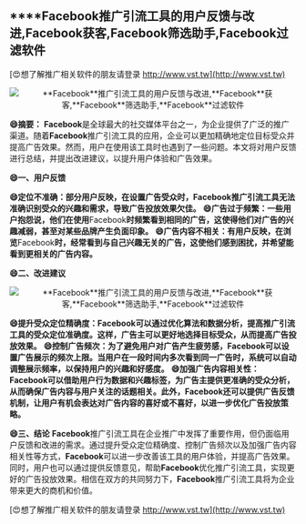 ## ****Facebook**推广引流工具的用户反馈与改进,**Facebook**获客,**Facebook**筛选助手,**Facebook**过滤软件**

[😍想了解推广相关软件的朋友请登录 http://www.vst.tw](http://www.vst.tw)

 <center><img src="https://vst.tw/MP4/tuiguang/png/0.png" alt="**Facebook**推广引流工具的用户反馈与改进,**Facebook**获客,**Facebook**筛选助手,**Facebook**过滤软件"></center>

**😄摘要：**
**Facebook**是全球最大的社交媒体平台之一，为企业提供了广泛的推广渠道。随着**Facebook**推广引流工具的应用，企业可以更加精确地定位目标受众并提高广告效果。然而，用户在使用该工具时也遇到了一些问题。本文将对用户反馈进行总结，并提出改进建议，以提升用户体验和广告效果。

**😄一、用户反馈**

**😄定位不准确：部分用户反映，在设置广告受众时，**Facebook**推广引流工具无法准确识别受众的兴趣和需求，导致广告投放效果欠佳。**
**😄广告过于频繁：一些用户抱怨说，他们在使用**Facebook**时频繁看到相同的广告，这使得他们对广告的兴趣减弱，甚至对某些品牌产生负面印象。**
**😄广告内容不相关：有用户反映，在浏览**Facebook**时，经常看到与自己兴趣无关的广告，这使他们感到困扰，并希望能看到更相关的广告内容。**

**😄二、改进建议**

 <center><img src="https://vst.tw/MP4/tuiguang/png/3.png" alt="**Facebook**推广引流工具的用户反馈与改进,**Facebook**获客,**Facebook**筛选助手,**Facebook**过滤软件"></center>

**😄提升受众定位精确度：**Facebook**可以通过优化算法和数据分析，提高推广引流工具的受众定位准确度。这样，广告主可以更好地选择目标受众，从而提高广告投放效果。**
**😄控制广告频次：为了避免用户对广告产生疲劳感，**Facebook**可以设置广告展示的频次上限。当用户在一段时间内多次看到同一广告时，系统可以自动调整展示频率，以保持用户的兴趣和好感度。**
**😄加强广告内容相关性：**Facebook**可以借助用户行为数据和兴趣标签，为广告主提供更准确的受众分析，从而确保广告内容与用户关注的话题相关。此外，**Facebook**还可以提供广告反馈机制，让用户有机会表达对广告内容的喜好或不喜好，以进一步优化广告投放策略。**

**😄三、结论**
**Facebook**推广引流工具在企业推广中发挥了重要作用，但仍面临用户反馈和改进的需求。通过提升受众定位精确度、控制广告频次以及加强广告内容相关性等方式，**Facebook**可以进一步改善该工具的用户体验，并提高广告效果。同时，用户也可以通过提供反馈意见，帮助**Facebook**优化推广引流工具，实现更好的广告投放效果。相信在双方的共同努力下，**Facebook**推广引流工具将为企业带来更大的商机和价值。

[😍想了解推广相关软件的朋友请登录 http://www.vst.tw](http://www.vst.tw)



